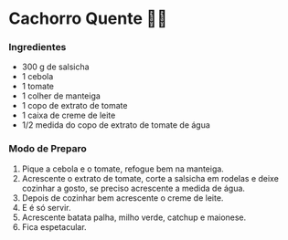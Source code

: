 # Cachorro Quente :dog::fire:



### Ingredientes

- 300 g de salsicha
- 1 cebola
- 1 tomate
- 1 colher de manteiga
- 1 copo de extrato de tomate
- 1 caixa de creme de leite
- 1/2 medida do copo de extrato de tomate de água

### Modo de Preparo

1. Pique a cebola e o tomate, refogue bem na manteiga.
2. Acrescente o extrato de tomate, corte a salsicha em rodelas e deixe cozinhar a gosto, se preciso acrescente a medida de água.
3. Depois de cozinhar bem acrescente o creme de leite.
4. E é só servir.
5. Acrescente batata palha, milho verde, catchup e maionese.
6. Fica espetacular.
